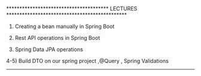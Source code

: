 

*************************************** LECTURES **********************************************

1) Creating a bean manually in Spring Boot

2) Rest API operations in Spring Boot

3) Spring Data JPA operations

4-5) Build DTO on our spring project ,@Query , Spring Validations


***********************************************************************************************
